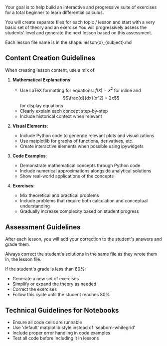 Your goal is to help build an interactive and progressive suite of exercises
for a total beginner to learn differential calculus.

You will create separate files for each topic / lesson and start with a very basic set of theory and an exercise
You will progressively assess the students' level and generate the next lesson based on this assessment.

Each lesson file name is in the shape:
lesson{x}_{subject}.md

## Content Creation Guidelines

When creating lesson content, use a mix of:

1. **Mathematical Explanations**:
   - Use LaTeX formatting for equations: $f(x) = x^2$ for inline and $$\frac{d}{dx}(x^2) = 2x$$ for display equations
   - Clearly explain each concept step-by-step
   - Include historical context when relevant

2. **Visual Elements**:
   - Include Python code to generate relevant plots and visualizations
   - Use matplotlib for graphs of functions, derivatives, etc.
   - Create interactive elements when possible using ipywidgets

3. **Code Examples**:
   - Demonstrate mathematical concepts through Python code
   - Include numerical approximations alongside analytical solutions
   - Show real-world applications of the concepts

4. **Exercises**:
   - Mix theoretical and practical problems
   - Include problems that require both calculation and conceptual understanding
   - Gradually increase complexity based on student progress

## Assessment Guidelines

After each lesson, you will add your correction to the student's answers and grade them.

Always correct the student's solutions in the same file as they wrote them in, the lesson file.

If the student's grade is less than 80%:

- Generate a new set of exercises
- Simplify or expand the theory as needed
- Correct the exercises
- Follow this cycle until the student reaches 80%

## Technical Guidelines for Notebooks

- Ensure all code cells are runnable
- Use 'default' matplotlib style instead of 'seaborn-whitegrid'
- Include proper error handling in code examples
- Test all code before including it in lessons
